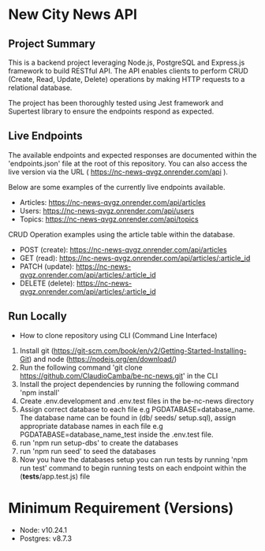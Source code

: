 # New City News API

## Project Summary

This is a backend project leveraging Node.js, PostgreSQL and Express.js framework to build RESTful API.
The API enables clients to perform CRUD (Create, Read, Update, Delete) operations by making HTTP requests to a relational database.

The project has been thoroughly tested using Jest framework and Supertest library to ensure the endpoints respond as expected.

## Live Endpoints

The available endpoints and expected responses are documented within the 'endpoints.json' file at the root of this repository. 
You can also access the live version via the URL ( https://nc-news-qvgz.onrender.com/api ).

Below are some examples of the currently live endpoints available.
- Articles: https://nc-news-qvgz.onrender.com/api/articles
- Users: https://nc-news-qvgz.onrender.com/api/users
- Topics: https://nc-news-qvgz.onrender.com/api/topics

CRUD Operation examples using the article table within the database.
- POST (create): https://nc-news-qvgz.onrender.com/api/articles
- GET (read): https://nc-news-qvgz.onrender.com/api/articles/:article_id
- PATCH (update): https://nc-news-qvgz.onrender.com/api/articles/:article_id
- DELETE (delete): https://nc-news-qvgz.onrender.com/api/articles/:article_id

## Run Locally

- How to clone repository using CLI (Command Line Interface)
1. Install git (https://git-scm.com/book/en/v2/Getting-Started-Installing-Git) and node (https://nodejs.org/en/download/)
2. Run the following command 'git clone https://github.com/ClaudioCamba/be-nc-news.git' in the CLI
3. Install the project dependencies by running the following command 'npm install'
4. Create .env.development and .env.test files in the be-nc-news directory
5. Assign correct database to each file e.g PGDATABASE=database_name. The database name can be found in (db/ seeds/ setup.sql), assign appropriate database names in each file e.g PGDATABASE=database_name_test inside the .env.test file. 
6. run 'npm run setup-dbs' to create the databases
7. run 'npm run seed' to seed the databases
8. Now you have the databases setup you can run tests by running 'npm run test' command to begin running tests on each endpoint within the (__tests__/app.test.js) file

# Minimum Requirement (Versions)
- Node: v10.24.1
- Postgres: v8.7.3
